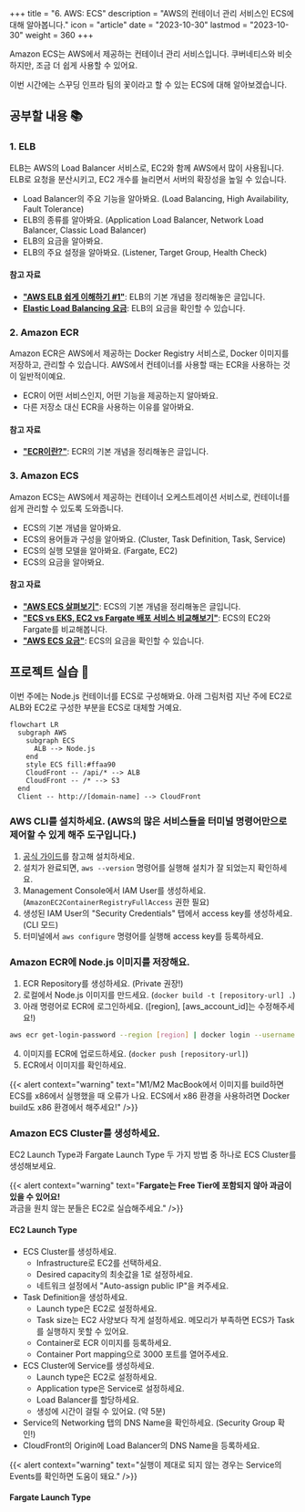 +++
title = "6. AWS: ECS"
description = "AWS의 컨테이너 관리 서비스인 ECS에 대해 알아봅니다."
icon = "article"
date = "2023-10-30"
lastmod = "2023-10-30"
weight = 360
+++

Amazon ECS는 AWS에서 제공하는 컨테이너 관리 서비스입니다. 쿠버네티스와 비슷하지만, 조금 더 쉽게 사용할 수 있어요.

이번 시간에는 스꾸딩 인프라 팀의 꽃이라고 할 수 있는 ECS에 대해 알아보겠습니다.

## 공부할 내용 📚

### 1. ELB

ELB는 AWS의 Load Balancer 서비스로, EC2와 함께 AWS에서 많이 사용됩니다. ELB로 요청을 분산시키고, EC2 개수를 늘리면서 서버의 확장성을 높일 수 있습니다.

- Load Balancer의 주요 기능을 알아봐요. (Load Balancing, High Availability, Fault Tolerance)
- ELB의 종류를 알아봐요. (Application Load Balancer, Network Load Balancer, Classic Load Balancer)
- ELB의 요금을 알아봐요.
- ELB의 주요 설정을 알아봐요. (Listener, Target Group, Health Check)

#### 참고 자료

- **["AWS ELB 쉽게 이해하기 #1"](https://aws-hyoh.tistory.com/128)**: ELB의 기본 개념을 정리해놓은 글입니다.
- **[Elastic Load Balancing 요금](https://aws.amazon.com/ko/elasticloadbalancing/pricing/)**: ELB의 요금을 확인할 수 있습니다.

### 2. Amazon ECR

Amazon ECR은 AWS에서 제공하는 Docker Registry 서비스로, Docker 이미지를 저장하고, 관리할 수 있습니다. AWS에서 컨테이너를 사용할 때는 ECR을 사용하는 것이 일반적이예요.

- ECR이 어떤 서비스인지, 어떤 기능을 제공하는지 알아봐요.
- 다른 저장소 대신 ECR을 사용하는 이유를 알아봐요.

#### 참고 자료

- **["ECR이란?"](https://ks1171-park.tistory.com/107)**: ECR의 기본 개념을 정리해놓은 글입니다.

### 3. Amazon ECS

Amazon ECS는 AWS에서 제공하는 컨테이너 오케스트레이션 서비스로, 컨테이너를 쉽게 관리할 수 있도록 도와줍니다.

- ECS의 기본 개념을 알아봐요.
- ECS의 용어들과 구성을 알아봐요. (Cluster, Task Definition, Task, Service)
- ECS의 실행 모델을 알아봐요. (Fargate, EC2)
- ECS의 요금을 알아봐요.

#### 참고 자료

- **["AWS ECS 살펴보기"](https://boostbrothers.github.io/technology/2020/01/29/AWS-ECS-%EC%82%B4%ED%8E%B4%EB%B3%B4%EA%B8%B0/)**: ECS의 기본 개념을 정리해놓은 글입니다.
- **["ECS vs EKS, EC2 vs Fargate 배포 서비스 비교해보기"](https://velog.io/@tanggu01/%EB%B0%8D%EA%B8%80-ECS-vs-EKS-EC2-vs-Fargate-%EB%B0%B0%ED%8F%AC-%EC%84%9C%EB%B9%84%EC%8A%A4-%EB%B9%84%EA%B5%90%ED%95%B4%EB%B3%B4%EA%B8%B0)**: ECS의 EC2와 Fargate를 비교해봅니다.
- **["AWS ECS 요금"](https://aws.amazon.com/ko/ecs/pricing/)**: ECS의 요금을 확인할 수 있습니다.

## 프로젝트 실습 🎈

이번 주에는 Node.js 컨테이너를 ECS로 구성해봐요. 아래 그림처럼 지난 주에 EC2로 ALB와 EC2로 구성한 부분을 ECS로 대체할 거예요.

```mermaid
flowchart LR
  subgraph AWS
    subgraph ECS
      ALB --> Node.js
    end
    style ECS fill:#ffaa90
    CloudFront -- /api/* --> ALB
    CloudFront -- /* --> S3
  end
  Client -- http://[domain-name] --> CloudFront
```

### AWS CLI를 설치하세요. (AWS의 많은 서비스들을 터미널 명령어만으로 제어할 수 있게 해주 도구입니다.)

1. [공식 가이드](https://docs.aws.amazon.com/ko_kr/cli/latest/userguide/getting-started-install.html)를 참고해 설치하세요.
2. 설치가 완료되면, `aws --version` 명령어를 실행해 설치가 잘 되었는지 확인하세요.
3. Management Console에서 IAM User를 생성하세요. (`AmazonEC2ContainerRegistryFullAccess` 권한 필요)
4. 생성된 IAM User의 "Security Credentials" 탭에서 access key를 생성하세요. (CLI 모드)
5. 터미널에서 `aws configure` 명령어를 실행해 access key를 등록하세요.

### Amazon ECR에 Node.js 이미지를 저장해요.

1. ECR Repository를 생성하세요. (Private 권장!)
2. 로컬에서 Node.js 이미지를 만드세요. (`docker build -t [repository-url] .`)
3. 아래 명령어로 ECR에 로그인하세요. ([region], [aws_account_id]는 수정해주세요!)
  ```bash
  aws ecr get-login-password --region [region] | docker login --username AWS --password-stdin [aws_account_id].dkr.ecr.[region].amazonaws.com
  ```
4. 이미지를 ECR에 업로드하세요. (`docker push [repository-url]`)
5. ECR에서 이미지를 확인하세요.

{{< alert context="warning" text="M1/M2 MacBook에서 이미지를 build하면 ECS를 x86에서 실행했을 때 오류가 나요. ECS에서 x86 환경을 사용하려면 Docker build도 x86 환경에서 해주세요!" />}}

### Amazon ECS Cluster를 생성하세요.

EC2 Launch Type과 Fargate Launch Type 두 가지 방법 중 하나로 ECS Cluster를 생성해보세요.

{{< alert context="warning" text="**Fargate는 Free Tier에 포함되지 않아 과금이 있을 수 있어요!**<br>과금을 원치 않는 분들은 EC2로 실습해주세요." />}}

#### EC2 Launch Type

- ECS Cluster를 생성하세요.
  - Infrastructure로 EC2를 선택하세요.
  - Desired capacity의 최솟값을 1로 설정하세요.
  - 네트워크 설정에서 "Auto-assign public IP"을 켜주세요.
- Task Definition을 생성하세요.
  - Launch type은 EC2로 설정하세요.
  - Task size는 EC2 사양보다 작게 설정하세요. 메모리가 부족하면 ECS가 Task를 실행하지 못할 수 있어요.
  - Container로 ECR 이미지를 등록하세요.
  - Container Port mapping으로 3000 포트를 열어주세요.
- ECS Cluster에 Service를 생성하세요.
  - Launch type은 EC2로 설정하세요.
  - Application type은 Service로 설정하세요.
  - Load Balancer를 할당하세요.
  - 생성에 시간이 걸릴 수 있어요. (약 5분)
- Service의 Networking 탭의 DNS Name을 확인하세요. (Security Group 확인!)
- CloudFront의 Origin에 Load Balancer의 DNS Name을 등록하세요.

{{< alert context="warning" text="실행이 제대로 되지 않는 경우는 Service의 Events를 확인하면 도움이 돼요." />}}

#### Fargate Launch Type

> 
